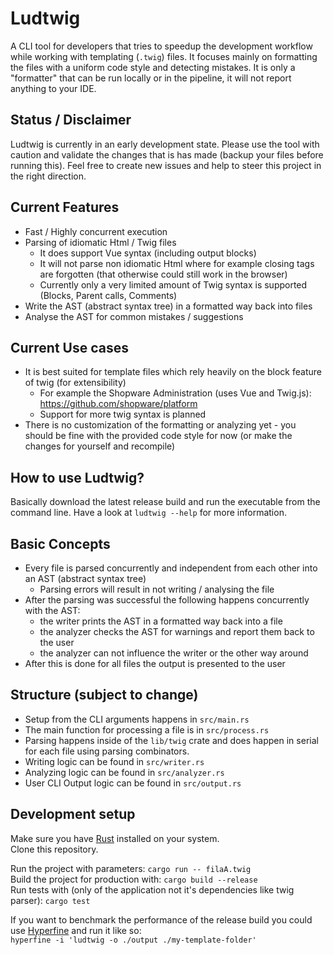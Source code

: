 # Ludtwig
A CLI tool for developers that tries to speedup the development workflow while working with templating (`.twig`) files.
It focuses mainly on formatting the files with a uniform code style and detecting mistakes.
It is only a "formatter" that can be run locally or in the pipeline, it will not report anything to your IDE.

## Status / Disclaimer
Ludtwig is currently in an early development state.
Please use the tool with caution and validate the changes that is has made (backup your files before running this).
Feel free to create new issues and help to steer this project in the right direction.

## Current Features
- Fast / Highly concurrent execution
- Parsing of idiomatic Html / Twig files
  - It does support Vue syntax (including output blocks)
  - It will not parse non idiomatic Html where for example closing tags are forgotten (that otherwise could still work in the browser)
  - Currently only a very limited amount of Twig syntax is supported (Blocks, Parent calls, Comments)
- Write the AST (abstract syntax tree) in a formatted way back into files
- Analyse the AST for common mistakes / suggestions

## Current Use cases
- It is best suited for template files which rely heavily on the block feature of twig (for extensibility)
  - For example the Shopware Administration (uses Vue and Twig.js): https://github.com/shopware/platform
  - Support for more twig syntax is planned
- There is no customization of the formatting or analyzing yet - you should be fine with the provided code style for now (or make the changes for yourself and recompile)

## How to use Ludtwig?
Basically download the latest release build and run the executable from the command line.
Have a look at `ludtwig --help` for more information.

## Basic Concepts
- Every file is parsed concurrently and independent from each other into an AST (abstract syntax tree)
  - Parsing errors will result in not writing / analysing the file
- After the parsing was successful the following happens concurrently with the AST:
  - the writer prints the AST in a formatted way back into a file
  - the analyzer checks the AST for warnings and report them back to the user
  - the analyzer can not influence the writer or the other way around
- After this is done for all files the output is presented to the user

## Structure (subject to change)
- Setup from the CLI arguments happens in `src/main.rs`
- The main function for processing a file is in `src/process.rs`
- Parsing happens inside of the `lib/twig` crate and does happen in serial for each file using parsing combinators.
- Writing logic can be found in `src/writer.rs`
- Analyzing logic can be found in `src/analyzer.rs`
- User CLI Output logic can be found in `src/output.rs`

## Development setup
Make sure you have [Rust](https://www.rust-lang.org/) installed on your system.  
Clone this repository.

Run the project with parameters: `cargo run -- filaA.twig`  
Build the project for production with: `cargo build --release`  
Run tests with (only of the application not it's dependencies like twig parser): `cargo test`  

If you want to benchmark the performance of the release build you could use [Hyperfine](https://github.com/sharkdp/hyperfine)
and run it like so:  
`hyperfine -i 'ludtwig -o ./output ./my-template-folder'`

